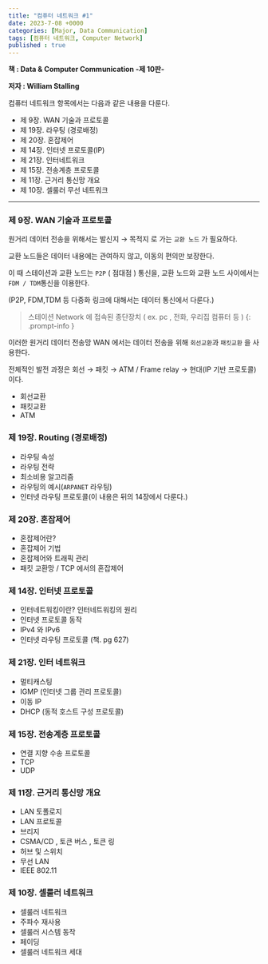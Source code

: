 ```yaml
---
title: "컴퓨터 네트워크 #1"
date: 2023-7-08 +0000
categories: [Major, Data Communication]
tags: [컴퓨터 네트워크, Computer Network]
published : true
---
```


**책 : Data & Computer Communication -제 10판-**

**저자 : William Stalling**

컴퓨터 네트워크 항목에서는 다음과 같은 내용을 다룬다.

- 제 9장. WAN 기술과 프로토콜
- 제 19장. 라우팅 (경로배정)
- 제 20장. 혼잡제어
- 제 14장. 인터넷 프로토콜(IP)
- 제 21장. 인터네트워크
- 제 15장. 전송계층 프로토콜 
- 제 11장. 근거리 통신망 개요
- 제 10장. 셀룰러 무선 네트워크
​

---


### 제 9장. WAN 기술과 프로토콜 

원거리 데이터 전송을 위해서는 발신지 → 목적지 로 가는 `교환 노드` 가 필요하다.

교환 노드들은 데이터 내용에는 관여하지 않고, 이동의 편의만 보장한다.

이 때 스테이션과 교환 노드는 `P2P` ( 점대점 ) 통신을, 교환 노드와 교환 노드 사이에서는 `FDM / TDM`통신을 이용한다.

(P2P, FDM,TDM 등 다중화 링크에 대해서는 데이터 통신에서 다룬다.)

> 스테이션 Network 에 접속된 종단장치 ( ex. pc , 전화, 우리집 컴퓨터 등 )
{: .prompt-info }


이러한 원거리 데이터 전송망 WAN 에서는 데이터 전송을 위해 `회선교환`과 `패킷교환` 을 사용한다.

전체적인 발전 과정은 회선 → 패킷 → ATM / Frame relay → 현대(IP 기반 프로토콜) 이다.
​
- 회선교환
- 패킷교환
- ATM
​

### 제 19장. Routing (경로배정) 
- 라우팅 속성
- 라우팅 전략
- 최소비용 알고리즘
- 라우팅의 예시(`ARPANET` 라우팅)
- 인터넷 라우팅 프로토콜(이 내용은 뒤의 14장에서 다룬다.)
​ 

### 제 20장. 혼잡제어 
- 혼잡제어란?
- 혼잡제어 기법
- 혼잡제어와 트래픽 관리
- 패킷 교환망 / TCP 에서의 혼잡제어
​

### 제 14장. 인터넷 프로토콜 
- 인터네트워킹이란? 인터네트워킹의 원리
- 인터넷 프로토콜 동작
- IPv4 와 IPv6
- 인터넷 라우팅 프로토콜 (책. pg 627)
​

### 제 21장. 인터 네트워크
- 멀티캐스팅
- IGMP (인터넷 그룹 관리 프로토콜)
- 이동 IP
- DHCP (동적 호스트 구성 프로토콜)


### 제 15장. 전송계층 프로토콜 
- 연결 지향 수송 프로토콜
- TCP
- UDP
 

### 제 11장. 근거리 통신망 개요 
- LAN 토폴로지
- LAN 프로토콜
- 브리지
- CSMA/CD , 토큰 버스 , 토큰 링
- 허브 및 스위치
- 무선 LAN
- IEEE 802.11

### 제 10장. 셀룰러 네트워크 
- 셀룰러 네트워크
- 주파수 재사용
- 셀룰러 시스템 동작
- 페이딩
- 셀룰러 네트워크 세대